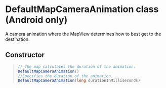 
# DefaultMapCameraAnimation class (Android only)

A camera animation where the MapView determines how to best get to the destination.

## Constructor

>```java
>// The map calculates the duration of the animation.  
> DefaultMapCameraAnimation()
> //Specifies the duration of the animation.
> DefaultMapCameraAnimation(long durationInMilliseconds)
>```
